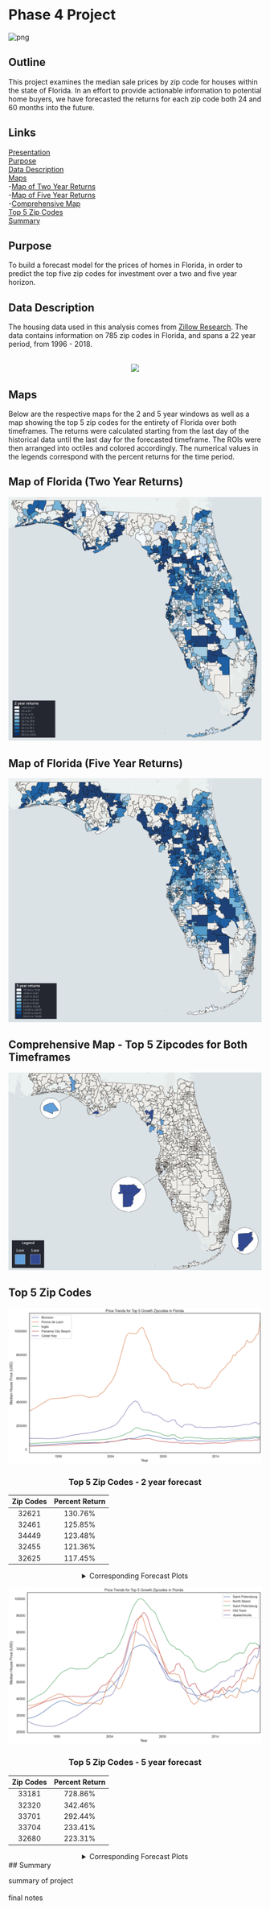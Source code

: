 # Phase 4 Project
![png](https://www.phoenixfl.org/wp-content/uploads/2020/05/iStock-1069431162_1500w.jpg)

## Outline

This project examines the median sale prices by zip code for houses within the state of Florida. In an effort to provide actionable information to potential home buyers, we have forecasted the returns for each zip code both 24 and 60 months into the future. 

## Links

[Presentation](presentationlink)<br/>
[Purpose](README.md#Purpose) <br/>
[Data Description](README.md#Data-Description) <br/>
[Maps](README.md#Maps)<br/>
  -[Map of Two Year Returns](README.md#Map-of-Florida-(Two-Year-Returns)) <br/>
  -[Map of Five Year Returns](README.md#Map-of-Florida-(Five-Year-Returns)) <br/>
  -[Comprehensive Map](README.md#Comprehensive-Map---Top-5-Zipcodes-for-Both-Timeframes) <br/>
[Top 5 Zip Codes](README.md#Top-5-Zip-Codes) <br/>
[Summary](README.md#Summary) <br/>

## Purpose
To build a forecast model for the prices of homes in Florida, in order to predict the top five zip codes for investment over a two and five year horizon.

## Data Description

The housing data used in this analysis comes from [Zillow Research](https://www.zillow.com/research/data/). The data contains information on 785 zip codes in Florida, and spans a 22 year period, from 1996 - 2018. <br/>
<br/>
<p align="center">
  <a href="https://www.zillow.com/research/data/" title="Zillow Research">
    <img src="http://filecache.mediaroom.com/mr5mr_zillow/204622/Zillow_Wordmark_Blue_RGB.jpg" />
  </a>
</p>

## Maps

Below are the respective maps for the 2 and 5 year windows as well as a map showing the top 5 zip codes for the entirety of Florida over both timeframes. The returns were calculated starting from the last day of the historical data  until the last day for the forecasted timeframe. The ROIs were then arranged into octiles and colored accordingly. The numerical values in the legends correspond with the percent returns for the time period.

## Map of Florida (Two Year Returns)

![img2year](https://github.com/Nick-Kolowich/dsc-phase-4-project/blob/main/images/map%20-%202%20year.png)

## Map of Florida (Five Year Returns)
    
![img5year](https://github.com/Nick-Kolowich/dsc-phase-4-project/blob/main/images/map%20-%205%20year.png)

## Comprehensive Map - Top 5 Zipcodes for Both Timeframes

![imgcomp](https://github.com/Nick-Kolowich/dsc-phase-4-project/blob/main/images/map%20-%20comprehensive.png)

## Top 5 Zip Codes

<div align="center">

![imghistorical](https://github.com/Nick-Kolowich/dsc-phase-4-project/blob/main/images/2%20year%20historical.png)
  
<h3> Top 5 Zip Codes - 2 year forecast </h3>

| Zip Codes| Percent Return|
| :--------------: | :--------------: |
| 32621 | 130.76% | 
| 32461 | 125.85% |
| 34449 | 123.48% |
| 32455 | 121.36% |
| 32625 | 117.45% |

<details>
    
  <summary> Corresponding Forecast Plots </summary></br>
  <details>
  <summary> 32621 - Bronson </summary>
  
  ![32621](https://github.com/Nick-Kolowich/dsc-phase-4-project/blob/main/images/2%20year%20-%2032621.png)
  
  </details>
  <details>
  <summary> 32461 - Panama City Beach </summary>
  
  ![32461](https://github.com/Nick-Kolowich/dsc-phase-4-project/blob/main/images/2%20year%20-%2032461.png)
  
  </details>
  <details>
  <summary> 34449 - Inglis </summary>
  
  ![34449](https://github.com/Nick-Kolowich/dsc-phase-4-project/blob/main/images/2%20year%20-%2034449.png)
  
  </details>
  <details>
  <summary> 32455 - Ponce De Leon </summary>
  
  ![32455](https://github.com/Nick-Kolowich/dsc-phase-4-project/blob/main/images/2%20year%20-%2032455.png)
  
  </details>
  <details>
  <summary> 32625 - Cedar Key </summary>
  
  ![32625](https://github.com/Nick-Kolowich/dsc-phase-4-project/blob/main/images/2%20year%20-%2032625.png)
  
  </details> 

</details>
  </div> 
  
<div align="center">
  
![imghistorical5yr](https://github.com/Nick-Kolowich/dsc-phase-4-project/blob/main/images/5%20year%20historical.png)  
  
<h3> Top 5 Zip Codes - 5 year forecast </h3>

| Zip Codes| Percent Return|
| :-------------: | :-------------: |
| 33181 | 728.86% |
| 32320 | 342.46% | 
| 33701 | 292.44% |
| 33704 | 233.41% |
| 32680 | 223.31% |

<details>
    
  <summary> Corresponding Forecast Plots </summary></br>
  <details>
  <summary> 33181 - North Miami </summary>
  
  ![33181](https://github.com/Nick-Kolowich/dsc-phase-4-project/blob/main/images/5%20year%20-%2033181.png)
  
  </details>
  <details>
  <summary> 32320 - Apalachicola </summary>
  
  ![32320](https://github.com/Nick-Kolowich/dsc-phase-4-project/blob/main/images/5%20year%20-%2032320.png)
  
  </details>
  <details>
  <summary> 33701 - St. Petersburg </summary>
  
  ![33701](https://github.com/Nick-Kolowich/dsc-phase-4-project/blob/main/images/5%20year%20-%2033701.png)
  
  </details>
  <details>
  <summary> 33704 - St. Petersburg </summary>
  
  ![33704](https://github.com/Nick-Kolowich/dsc-phase-4-project/blob/main/images/5%20year%20-%2033704.png)
  
  </details>
  <details>
  <summary> 32680 - Old Town </summary>
  
  ![32680](https://github.com/Nick-Kolowich/dsc-phase-4-project/blob/main/images/5%20year%20-%2032680.png)
  
  </details>
    </div> 
## Summary

summary of project <br/>
 <br/>
final notes
